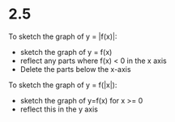 # 2.5

To sketch the graph of y = |f(x)|:
- sketch the graph of y = f(x)
- reflect any parts where f(x) < 0 in the x axis
- Delete the parts below the x-axis

To sketch the graph of y = f(|x|):
- sketch the graph of y=f(x) for x >= 0
- reflect this in the y axis